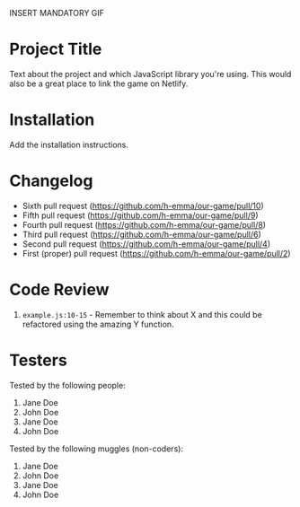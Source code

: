 INSERT MANDATORY GIF

# Project Title

Text about the project and which JavaScript library you're using. This would also be a great place to link the game on Netlify.

# Installation

Add the installation instructions.

# Changelog

-   Sixth pull request (https://github.com/h-emma/our-game/pull/10)
-   Fifth pull request (https://github.com/h-emma/our-game/pull/9)
-   Fourth pull request (https://github.com/h-emma/our-game/pull/8)
-   Third pull request (https://github.com/h-emma/our-game/pull/6)
-   Second pull request (https://github.com/h-emma/our-game/pull/4)
-   First (proper) pull request (https://github.com/h-emma/our-game/pull/2)

# Code Review

1. `example.js:10-15` - Remember to think about X and this could be refactored using the amazing Y function.

# Testers

Tested by the following people:

1. Jane Doe
2. John Doe
3. Jane Doe
4. John Doe

Tested by the following muggles (non-coders):

1. Jane Doe
2. John Doe
3. Jane Doe
4. John Doe
